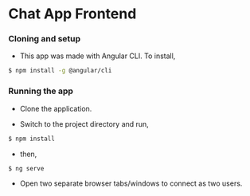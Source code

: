 # Chat App Frontend

### Cloning and setup

- This app was made with Angular CLI. To install,

```sh
$ npm install -g @angular/cli
```

### Running the app

- Clone the application.

- Switch to the project directory and run, 

```sh
$ npm install
```

- then,

```sh
$ ng serve
```

- Open two separate browser tabs/windows to connect as two users.